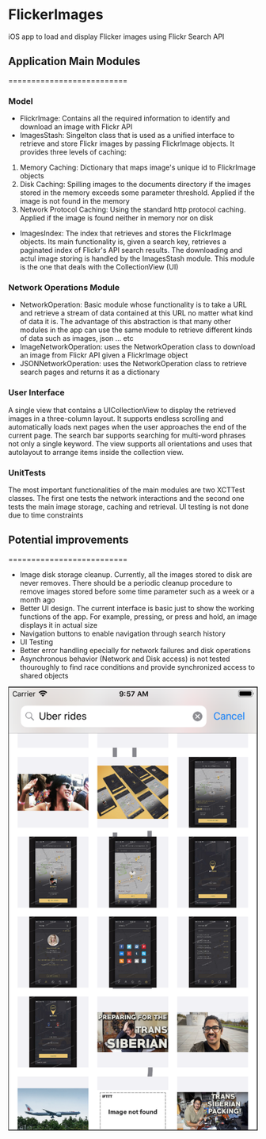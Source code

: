 # FlickerImages
iOS app to load and display Flicker images using Flickr Search API

## Application Main Modules
==========================

### Model

* FlickrImage: Contains all the required information to identify and download an image with Flickr API
* ImagesStash: Singelton class that is used as a unified interface to retrieve and store Flickr images by passing FlickrImage objects. It provides three levels of caching:
 1. Memory Caching: Dictionary that maps image's unique id to FlickrImage objects
 2. Disk Caching: Spilling images to the documents directory if the images stored in the memory exceeds some parameter threshold. Applied if the image is not found in the memory
 3. Network Protocol Caching: Using the standard http protocol caching. Applied if the image is found neither in memory nor on disk
* ImagesIndex: The index that retrieves and stores the FlickrImage objects. Its main functionality is, given a search key, retrieves a paginated index of Flickr's API search results. The downloading and actul image storing is handled by the ImagesStash module. This module is the one that deals with the CollectionView (UI)

### Network Operations Module

* NetworkOperation: Basic module whose functionality is to take a URL and retrieve a stream of data contained at this URL no matter what kind of data it is. The advantage of this abstraction is that many other modules in the app can use the same module to retrieve different kinds of data such as images, json ... etc
* ImageNetworkOperation: uses the NetworkOperation class to download an image from Flickr API given a FlickrImage object
* JSONNetworkOperation: uses the NetworkOperation class to retrieve search pages and returns it as a dictionary

### User Interface

A single view that contains a UICollectionView to display the retrieved images in a three-column layout. It supports endless scrolling and automatically loads next pages when the user approaches the end of the current page. The search bar supports searching for multi-word phrases not only a single keyword. The view supports all orientations and uses that autolayout to arrange items inside the collection view.

### UnitTests

The most important functionalities of the main modules are two XCTTest classes. The first one tests the network interactions and the second one tests the main image storage, caching and retrieval. UI testing is not done due to time constraints

## Potential improvements
==========================

* Image disk storage cleanup. Currently, all the images stored to disk are never removes. There should be a periodic cleanup procedure to remove images stored before some time parameter such as a week or a month ago
* Better UI design. The current interface is basic just to show the working functions of the app. For example, pressing, or press and hold, an image displays it in actual size
* Navigation buttons to enable navigation through search history
* UI Testing
* Better error handling epecially for network failures and disk operations
* Asynchronous behavior (Network and Disk access) is not tested thouroughly to find race conditions and provide synchronized access to shared objects

![Screenshot 1](screenshot1.png)